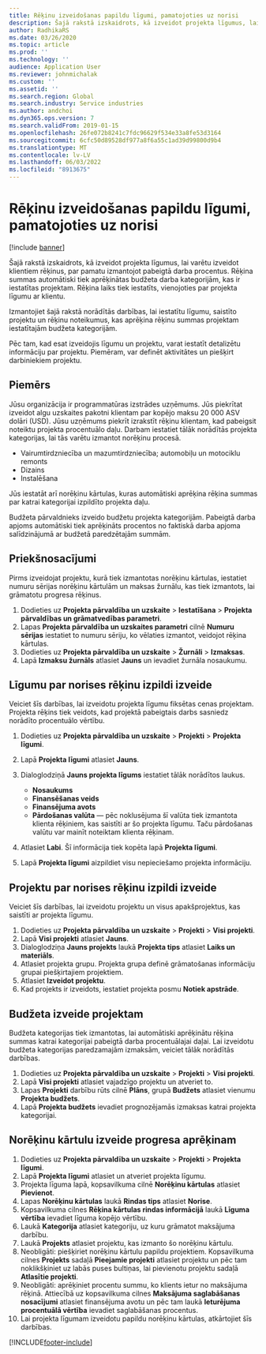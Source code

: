 ```yaml
---
title: Rēķinu izveidošanas papildu līgumi, pamatojoties uz norisi
description: Šajā rakstā izskaidrots, kā izveidot projekta līgumus, lai varētu ģenerēt klientiem rēķinus, par pamatu izmantojot pabeigtā darba procentus.
author: RadhikaRS
ms.date: 03/26/2020
ms.topic: article
ms.prod: ''
ms.technology: ''
audience: Application User
ms.reviewer: johnmichalak
ms.custom: ''
ms.assetid: ''
ms.search.region: Global
ms.search.industry: Service industries
ms.author: andchoi
ms.dyn365.ops.version: 7
ms.search.validFrom: 2019-01-15
ms.openlocfilehash: 26fe072b8241c7fdc96629f534e33a8fe53d3164
ms.sourcegitcommit: 6cfc50d89528df977a8f6a55c1ad39d99800d9b4
ms.translationtype: MT
ms.contentlocale: lv-LV
ms.lasthandoff: 06/03/2022
ms.locfileid: "8913675"
---
```

# <a name="create-advanced-contracts-for-billing-based-on-progress"></a>Rēķinu izveidošanas papildu līgumi, pamatojoties uz norisi
[!include [banner](../includes/banner.md)]

Šajā rakstā izskaidrots, kā izveidot projekta līgumus, lai varētu izveidot klientiem rēķinus, par pamatu izmantojot pabeigtā darba procentus. Rēķina summas automātiski tiek aprēķinātas budžeta darba kategorijām, kas ir iestatītas projektam. Rēķina laiks tiek iestatīts, vienojoties par projekta līgumu ar klientu.

Izmantojiet šajā rakstā norādītās darbības, lai iestatītu līgumu, saistīto projektu un rēķinu noteikumus, kas aprēķina rēķinu summas projektam iestatītajām budžeta kategorijām.

Pēc tam, kad esat izveidojis līgumu un projektu, varat iestatīt detalizētu informāciju par projektu. Piemēram, var definēt aktivitātes un piešķirt darbiniekiem projektu.

## <a name="example"></a>Piemērs

Jūsu organizācija ir programmatūras izstrādes uzņēmums. Jūs piekrītat izveidot algu uzskaites pakotni klientam par kopējo maksu 20 000 ASV dolāri (USD). Jūsu uzņēmums piekrīt izrakstīt rēķinu klientam, kad pabeigsit noteiktu projekta procentuālo daļu. Darbam iestatiet tālāk norādītās projekta kategorijas, lai tās varētu izmantot norēķinu procesā.

- Vairumtirdzniecība un mazumtirdzniecība; automobiļu un motociklu remonts
- Dizains
- Instalēšana

Jūs iestatāt arī norēķinu kārtulas, kuras automātiski aprēķina rēķina summas par katrai kategorijai izpildīto projekta daļu.

Budžeta pārvaldnieks izveido budžetu projekta kategorijām. Pabeigtā darba apjoms automātiski tiek aprēķināts procentos no faktiskā darba apjoma salīdzinājumā ar budžetā paredzētajām summām.

## <a name="prerequisites"></a>Priekšnosacījumi

Pirms izveidojat projektu, kurā tiek izmantotas norēķinu kārtulas, iestatiet numuru sērijas norēķinu kārtulām un maksas žurnālu, kas tiek izmantots, lai grāmatotu progresa rēķinus.

1. Dodieties uz **Projekta pārvaldība un uzskaite** \> **Iestatīšana** \> **Projekta pārvaldības un grāmatvedības parametri**.
2. Lapas **Projekta pārvaldība un uzskaites parametri** cilnē **Numuru sērijas** iestatiet to numuru sēriju, ko vēlaties izmantot, veidojot rēķina kārtulas.
3. Dodieties uz **Projekta pārvaldība un uzskaite** \> **Žurnāli** \> **Izmaksas**.
4. Lapā **Izmaksu žurnāls** atlasiet **Jauns** un ievadiet žurnāla nosaukumu.

## <a name="create-a-contract-for-progress-billings"></a>Līgumu par norises rēķinu izpildi izveide

Veiciet šīs darbības, lai izveidotu projekta līgumu fiksētas cenas projektam. Projekta rēķins tiek veidots, kad projektā pabeigtais darbs sasniedz norādīto procentuālo vērtību.

1. Dodieties uz **Projekta pārvaldība un uzskaite** \> **Projekti** \> **Projekta līgumi**.
2. Lapā **Projekta līgumi** atlasiet **Jauns**.
3. Dialoglodziņā **Jauns projekta līgums** iestatiet tālāk norādītos laukus.

    - **Nosaukums**
    - **Finansēšanas veids**
    - **Finansējuma avots**
    - **Pārdošanas valūta** — pēc noklusējuma šī valūta tiek izmantota klienta rēķiniem, kas saistīti ar šo projekta līgumu. Taču pārdošanas valūtu var mainīt noteiktam klienta rēķinam.

4. Atlasiet **Labi**. Šī informācija tiek kopēta lapā **Projekta līgumi**.
5. Lapā **Projekta līgumi** aizpildiet visu nepieciešamo projekta informāciju.

## <a name="create-a-project-for-progress-billings"></a>Projektu par norises rēķinu izpildi izveide

Veiciet šīs darbības, lai izveidotu projektu un visus apakšprojektus, kas saistīti ar projekta līgumu.

1. Dodieties uz **Projekta pārvaldība un uzskaite** \> **Projekti** \> **Visi projekti**.
2. Lapā **Visi projekti** atlasiet **Jauns**.
3. Dialoglodziņa **Jauns projekts** laukā **Projekta tips** atlasiet **Laiks un materiāls**.
4. Atlasiet projekta grupu. Projekta grupa definē grāmatošanas informāciju grupai piešķirtajiem projektiem.
5. Atlasiet **Izveidot projektu**.
6. Kad projekts ir izveidots, iestatiet projekta posmu **Notiek apstrāde**.

## <a name="create-a-budget-for-a-project"></a>Budžeta izveide projektam

Budžeta kategorijas tiek izmantotas, lai automātiski aprēķinātu rēķina summas katrai kategorijai pabeigtā darba procentuālajai daļai. Lai izveidotu budžeta kategorijas paredzamajām izmaksām, veiciet tālāk norādītās darbības.

1. Dodieties uz **Projekta pārvaldība un uzskaite** \> **Projekti** \> **Visi projekti**.
2. Lapā **Visi projekti** atlasiet vajadzīgo projektu un atveriet to.
3. Lapas **Projekti** darbību rūts cilnē **Plāns**, grupā **Budžets** atlasiet vienumu **Projekta budžets**.
4. Lapā **Projekta budžets** ievadiet prognozējamās izmaksas katrai projekta kategorijai.

## <a name="create-billing-rules-for-progress-billings"></a>Norēķinu kārtulu izveide progresa aprēķinam

1. Dodieties uz **Projekta pārvaldība un uzskaite** \> **Projekti** \> **Projekta līgumi**.
2. Lapā **Projekta līgumi** atlasiet un atveriet projekta līgumu.
3. Projekta līguma lapā, kopsavilkuma cilnē **Norēķinu kārtulas** atlasiet **Pievienot**.
4. Lapas **Norēķinu kārtulas** laukā **Rindas tips** atlasiet **Norise**.
5. Kopsavilkuma cilnes **Rēķina kārtulas rindas informācijā** laukā **Līguma vērtība** ievadiet līguma kopējo vērtību.
6. Laukā **Kategorija** atlasiet kategoriju, uz kuru grāmatot maksājuma darbību.
7. Laukā **Projekts** atlasiet projektu, kas izmanto šo norēķinu kārtulu.
8. Neobligāti: piešķiriet norēķinu kārtulu papildu projektiem. Kopsavilkuma cilnes **Projekts** sadaļā **Pieejamie projekti** atlasiet projektu un pēc tam noklikšķiniet uz labās puses bultiņas, lai pievienotu projektu sadaļā **Atlasītie projekti**.
9. Neobligāti: aprēķiniet procentu summu, ko klients ietur no maksājuma rēķinā. Attiecībā uz kopsavilkuma cilnes **Maksājuma saglabāšanas nosacījumi** atlasiet finansējuma avotu un pēc tam laukā **Ieturējuma procentuālā vērtība** ievadiet saglabāšanas procentus.
10. Lai projekta līgumam izveidotu papildu norēķinu kārtulas, atkārtojiet šīs darbības.


[!INCLUDE[footer-include](../includes/footer-banner.md)]